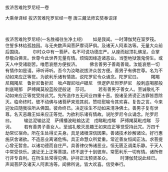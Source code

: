 拔济苦难陀罗尼经一卷


大乘单译经
拔济苦难陀罗尼经一卷
唐三藏法师玄奘奉诏译


　　

拔济苦难陀罗尼经(一名胜福往生净土经)
　　如是我闻。一时薄伽梵在室罗筏。住誓多林给孤独园。与无央数声闻菩萨摩诃萨俱。及诸天人阿素洛等。无量大众前后围绕。
　　尔时众中有一菩萨。名不可说功德庄严。从座而起顶礼佛足。合掌恭敬白佛言。世尊今此世界无量有情。烦恼因缘造诸恶业。当堕地狱饿鬼傍生。或天人中受诸剧苦。唯愿哀愍方便拔济。
　　佛言善男子善哉善哉。汝能哀愍一切有情作如是请。谛听谛听。吾今为汝略说拔济众苦方便。善男子有佛世尊。名为不动如来应正等觉。为欲利乐诸有情故。说陀罗尼令众诵念。陀罗尼曰。
　　羯羯尼羯羯尼　鲁折尼鲁折尼　咄卢磔尼咄卢磔尼　怛逻萨尼怛罗萨尼　般刺底喝那般刺底喝那　萨缚羯莫般蓝般逻般谜　莎诃。
　　若有善男子善女人。至诚敬礼不动如来应正等觉受持此咒。先所造作五无间业四重十恶。毁诸圣贤谤正法罪皆悉除灭。临命终时。彼不动佛与诸菩萨来现其前。赞叹慰喻令其欢喜。复告之言。今来迎汝应随我往所从佛国。彼命终已。决定往生不动如来清净佛土。善男子复有世尊。名灭恶趣王如来应正等觉。为欲利乐诸有情故。说陀罗尼令众诵念。陀罗尼曰。
　　输达泥输达泥　萨缚播波毗输达泥　戍睇毗戍睇　萨缚羯莫毗戍睇　莎诃。
　　若有善男子善女人。至诚礼敬灭恶趣王如来应正等觉受持此咒。万四千劫常忆宿命。所在生处得丈夫身。具足诸根深信因果。善诸技术妙解诸论。好行惠施厌舍诸欲。不造恶业离诸危怖。具正命慧众所爱重。常近善友恒闻正法。求菩提心曾无暂舍。以诸功德而自庄严。具善律仪怖诸恶业。恒无匮乏调柔乐静。于天人中常受快乐。速证无上正等菩提。终不退于十到彼岸。常愿利乐一切有情。诸所修行非专自利。在所生处常得见佛。护持正法预贤圣众。
　　时薄伽梵说此经已。声闻菩萨及诸天人阿素洛等。闻佛所说。皆大欢喜。信受奉行。

 
